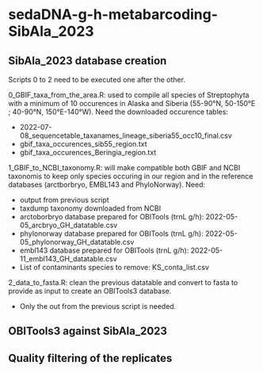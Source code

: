 # sedaDNA-g-h-metabarcoding-SibAla_2023

## SibAla_2023 database creation
Scripts 0 to 2 need to be executed one after the other.

0_GBIF_taxa_from_the_area.R: used to compile all species of Streptophyta with a minimum of 10 occurences in Alaska and Siberia (55-90°N, 50-150°E ; 40-90°N, 150°E-140°W).
Need the downloaded occurence tables:
- 2022-07-08_sequencetable_taxanames_lineage_siberia55_occ10_final.csv
- gbif_taxa_occurences_sib55_region.txt
- gbif_taxa_occurences_Beringia_region.txt

1_GBIF_to_NCBI_taxonomy.R: will make compatible both GBIF and NCBI taxonomis to keep only species occuring in our region and in the reference databases (arctborbryo, EMBL143 and PhyloNorway).
Need:
- output from previous script
- taxdump taxonomy downloaded from NCBI
- arctoborbryo database prepared for OBITools (trnL g/h): 2022-05-05_arcbryo_GH_datatable.csv
- phylonorway database prepared for OBITools (trnL g/h): 2022-05-05_phylonorway_GH_datatable.csv
- embl143 database prepared for OBITools (trnL g/h): 2022-05-11_embl143_GH_datatable.csv
- List of contaminants species to remove: KS_conta_list.csv

2_data_to_fasta.R: clean the previous datatable and convert to fasta to provide as input to create an OBITools3 database.
  - Only the out from the previous script is needed.

## OBITools3 against SibAla_2023 


## Quality filtering of the replicates


